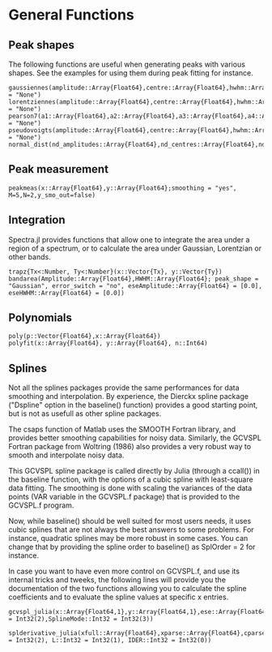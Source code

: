 # General Functions

## Peak shapes

The following functions are useful when generating peaks with various shapes. See the examples for using them during peak fitting for instance.

```@docs
gaussiennes(amplitude::Array{Float64},centre::Array{Float64},hwhm::Array{Float64},x::Array{Float64};style::String = "None")
lorentziennes(amplitude::Array{Float64},centre::Array{Float64},hwhm::Array{Float64},x::Array{Float64};style::String = "None")
pearson7(a1::Array{Float64},a2::Array{Float64},a3::Array{Float64},a4::Array{Float64},x::Array{Float64};style::String = "None")
pseudovoigts(amplitude::Array{Float64},centre::Array{Float64},hwhm::Array{Float64},lorentzian_fraction::Array{Float64},x::Array{Float64};style::String = "None")
normal_dist(nd_amplitudes::Array{Float64},nd_centres::Array{Float64},nd_sigmas::Array{Float64},x::Array{Float64})
```

## Peak measurement

```@docs
peakmeas(x::Array{Float64},y::Array{Float64};smoothing = "yes", M=5,N=2,y_smo_out=false)
```

## Integration

Spectra.jl provides functions that allow one to integrate the area under a region of a spectrum, or to calculate the area under Gaussian, Lorentzian or other bands.

```@docs
trapz{Tx<:Number, Ty<:Number}(x::Vector{Tx}, y::Vector{Ty})
bandarea(Amplitude::Array{Float64},HWHM::Array{Float64}; peak_shape = "Gaussian", error_switch = "no", eseAmplitude::Array{Float64} = [0.0], eseHWHM::Array{Float64} = [0.0])
```

## Polynomials

```@docs
poly(p::Vector{Float64},x::Array{Float64})
polyfit(x::Array{Float64}, y::Array{Float64}, n::Int64)
```

## Splines

Not all the splines packages provide the same performances for data smoothing and interpolation. By experience, the Dierckx spline package ("Dspline" option in the baseline() function) provides a good starting point, but is not as usefull as other spline packages.

The csaps function of Matlab uses the SMOOTH Fortran library, and provides better smoothing capabilities for noisy data. Similarly, the GCVSPL Fortran package from Woltring (1986) also provides a very robust way to smooth and interpolate noisy data.

This GCVSPL spline package is called directly by Julia (through a ccall()) in the baseline function, with the options of a cubic spline with least-square data fitting. The smoothing is done with scaling the variances of the data points (VAR variable in the GCVSPL.f package) that is provided to the GCVSPL.f program.

Now, while baseline() should be well suited for most users needs, it uses cubic splines that are not always the best answers to some problems. For instance, quadratic splines may be more robust in some cases. You can change that by providing the spline order to baseline() as SplOrder = 2 for instance.

In case you want to have even more control on GCVSPL.f, and use its internal tricks and tweeks, the following lines will provide you the documentation of the two functions allowing you to calculate the spline coefficients and to evaluate the spline values at specific x entries.

```@docs
gcvspl_julia(x::Array{Float64,1},y::Array{Float64,1},ese::Array{Float64,1},SmoothSpline::Float64;SplineOrder::Int32 = Int32(2),SplineMode::Int32 = Int32(3))

splderivative_julia(xfull::Array{Float64},xparse::Array{Float64},cparse::Array{Float64};SplineOrder::Int32 = Int32(2), L::Int32 = Int32(1), IDER::Int32 = Int32(0))

```
